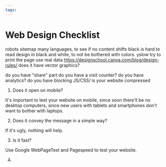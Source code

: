 ```yaml
---
tags:
---
```


# Web Design Checklist

robots
sitemap
many languages, to see if no content shifts
black is hard to read
design in black and white, to not be bothered with colors.
yslow
try to print the page
use real data
https://designschool.canva.com/blog/design-rules/
does it have vector graphics?

do you have "share" part
do you have a visit counter?
do you have analytics?
do you have blocking JS/CSS/
is your website compressed

1. Does it open on mobile?

It's important to test your website on mobile, since soon there'll be no
desktop computers, since new users with tablets and smartphones don't want
to bother with laptops.

2. Does it convey the message in a simple way?

If it's ugly, nothing will help.

3. Is it fast?

Use Google WebPageTest and Pagespeed to test your website.

4. 


